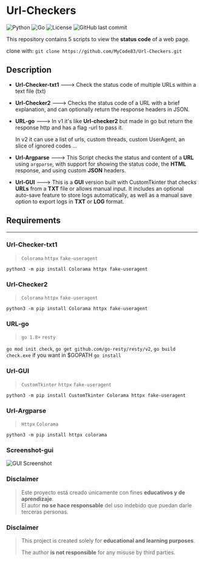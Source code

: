 # Url-Checkers
![Python](https://img.shields.io/badge/Python-3.x-blue)
![Go](https://img.shields.io/badge/Go-1.18+-00ADD8?logo=go&logoColor=white)
![License](https://img.shields.io/badge/License-MIT-green)
![GitHub last commit](https://img.shields.io/github/last-commit/MyCode83/Url-Checkers)

This repository contains 5 scripts to view the **status code** of a web page.

clone with:
`git clone https://github.com/MyCode83/Url-Checkers.git`

## Description
- **Url-Checker-txt1** ---> Check the status code of multiple URLs within a text file (txt)

- **Url-Checker2** --->  Checks the status code of a URL with a brief explanation, and can optionally return the response headers in JSON.

- **URL-go** ---> In v1 it's like **Url-checker2** but made in go but return the response http and has a flag -url to pass it.

  
  In v2 it can use a list of urls, custom threads, custom UserAgent, an slice of ignored codes ...

- **Url-Argparse** --->  This Script checks the status and content of a **URL** using `argparse`, with support for showing the status code, the **HTML** response, and using custom **JSON** headers.

- **Url-GUI**  --->  This is a **GUI** version built with CustomTkinter that checks **URLs** from a **TXT** file or allows manual input. It includes an optional auto-save feature to store logs automatically, as well as a manual save    
                     option to export logs in **TXT** or **LOG** format.
## Requirements
---
### Url-Checker-txt1
> `Colorama`
> `httpx`
> `fake-useragent`


`python3 -m pip install Colorama httpx fake-useragent`
### Url-Checker2
> `Colorama`
> `httpx`
> `fake-useragent`


`python3 -m pip install Colorama httpx fake-useragent`
### URL-go
> `go 1.8+`
> `resty`

`go mod init check`, `go get github.com/go-resty/resty/v2`, `go build check.exe` if you want in $GOPATH `go install`


### Url-GUI
> `CustomTkinter`
> `httpx`
> `fake-useragent`


`python3 -m pip install CustomTkinter Colorama httpx fake-useragent`
### Url-Argparse
> `Httpx`
> `Colorama`


`python3 -m pip install httpx colorama`


### Screenshot-gui
![GUI Screenshot](docs/ScreenshotGUI.png)


### Disclaimer
> Este proyecto está creado únicamente con fines **educativos y de aprendizaje**.  
> El autor **no se hace responsable** del uso indebido que puedan darle terceras personas.


### Disclaimer

> This project is created solely for **educational and learning purposes**.
> 
> The author **is not responsible** for any misuse by third parties.
